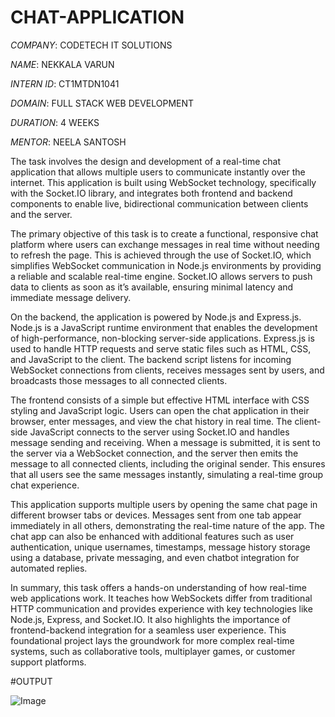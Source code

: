 # CHAT-APPLICATION

*COMPANY*: CODETECH IT SOLUTIONS

*NAME*: NEKKALA VARUN

*INTERN ID*: CT1MTDN1041

*DOMAIN*: FULL STACK WEB DEVELOPMENT

*DURATION*: 4 WEEKS

*MENTOR*: NEELA SANTOSH


The task involves the design and development of a real-time chat application that allows multiple users to communicate instantly over the internet. This application is built using WebSocket technology, specifically with the Socket.IO library, and integrates both frontend and backend components to enable live, bidirectional communication between clients and the server.

The primary objective of this task is to create a functional, responsive chat platform where users can exchange messages in real time without needing to refresh the page. This is achieved through the use of Socket.IO, which simplifies WebSocket communication in Node.js environments by providing a reliable and scalable real-time engine. Socket.IO allows servers to push data to clients as soon as it’s available, ensuring minimal latency and immediate message delivery.

On the backend, the application is powered by Node.js and Express.js. Node.js is a JavaScript runtime environment that enables the development of high-performance, non-blocking server-side applications. Express.js is used to handle HTTP requests and serve static files such as HTML, CSS, and JavaScript to the client. The backend script listens for incoming WebSocket connections from clients, receives messages sent by users, and broadcasts those messages to all connected clients.

The frontend consists of a simple but effective HTML interface with CSS styling and JavaScript logic. Users can open the chat application in their browser, enter messages, and view the chat history in real time. The client-side JavaScript connects to the server using Socket.IO and handles message sending and receiving. When a message is submitted, it is sent to the server via a WebSocket connection, and the server then emits the message to all connected clients, including the original sender. This ensures that all users see the same messages instantly, simulating a real-time group chat experience.

This application supports multiple users by opening the same chat page in different browser tabs or devices. Messages sent from one tab appear immediately in all others, demonstrating the real-time nature of the app. The chat app can also be enhanced with additional features such as user authentication, unique usernames, timestamps, message history storage using a database, private messaging, and even chatbot integration for automated replies.

In summary, this task offers a hands-on understanding of how real-time web applications work. It teaches how WebSockets differ from traditional HTTP communication and provides experience with key technologies like Node.js, Express, and Socket.IO. It also highlights the importance of frontend-backend integration for a seamless user experience. This foundational project lays the groundwork for more complex real-time systems, such as collaborative tools, multiplayer games, or customer support platforms.

#OUTPUT

![Image](https://github.com/user-attachments/assets/94fe1628-9c02-424d-b386-3e3128c8f7f2)
